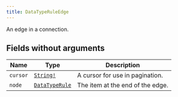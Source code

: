 ```yaml
---
title: DataTypeRuleEdge
---
```


An edge in a connection.

## Fields without arguments

| Name | Type | Description |
|------|------|-------------|
| `cursor` | [`String!`](../scalar/string.md) | A cursor for use in pagination. |
| `node` | [`DataTypeRule`](../object/datatyperule.md) | The item at the end of the edge. |


